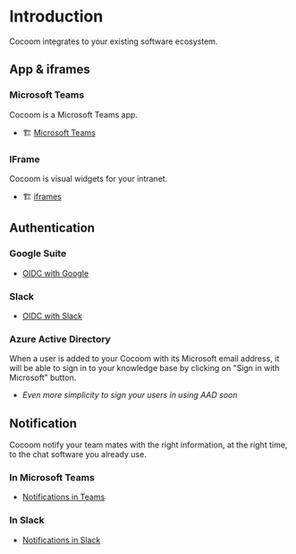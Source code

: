 # Introduction

Cocoom integrates to your existing software ecosystem.

## App & iframes

### Microsoft Teams

Cocoom is a Microsoft Teams app.

- 🏗 [Microsoft Teams](./install-msteams-app.md)


### IFrame

Cocoom is visual widgets for your intranet.

- 🏗 [iframes](./iframe.md)

## Authentication

### Google Suite

- [OIDC with Google](./google.md)

### Slack

- [OIDC with Slack](./slack.md)

### Azure Active Directory

When a user is added to your Cocoom with its Microsoft email address, it will be able to sign in to your knowledge base by clicking on "Sign in with Microsoft" button.

- _Even more simplicity to sign your users in using AAD soon_

## Notification

Cocoom notify your team mates with the right information, at the right time, to the chat software you already use.

### In Microsoft Teams

- [Notifications in Teams](../guide/msteams-app/notifications.md#teams-notifications)


### In Slack

- [Notifications in Slack](./slack.md#step-4-configure-cocoom-notifications-in-slack)


